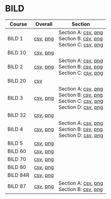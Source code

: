 # BILD

| Course | Overall | Section |
| ------ | ------- | ------- |
| BILD 1 | [csv](https://github.com/UCSD-Historical-Enrollment-Data/2023Fall/blob/main/overall/BILD%201.csv), [png](https://raw.githubusercontent.com/UCSD-Historical-Enrollment-Data/2023Fall/main/plot_overall/BILD%201.png) | Section A: [csv](https://github.com/UCSD-Historical-Enrollment-Data/2023Fall/blob/main/section/BILD%201_A.csv), [png](https://raw.githubusercontent.com/UCSD-Historical-Enrollment-Data/2023Fall/main/plot_section/BILD%201_A.png)<br>Section B: [csv](https://github.com/UCSD-Historical-Enrollment-Data/2023Fall/blob/main/section/BILD%201_B.csv), [png](https://raw.githubusercontent.com/UCSD-Historical-Enrollment-Data/2023Fall/main/plot_section/BILD%201_B.png)<br>Section C: [csv](https://github.com/UCSD-Historical-Enrollment-Data/2023Fall/blob/main/section/BILD%201_C.csv), [png](https://raw.githubusercontent.com/UCSD-Historical-Enrollment-Data/2023Fall/main/plot_section/BILD%201_C.png) |
| BILD 10 | [csv](https://github.com/UCSD-Historical-Enrollment-Data/2023Fall/blob/main/overall/BILD%2010.csv), [png](https://raw.githubusercontent.com/UCSD-Historical-Enrollment-Data/2023Fall/main/plot_overall/BILD%2010.png) |  |
| BILD 2 | [csv](https://github.com/UCSD-Historical-Enrollment-Data/2023Fall/blob/main/overall/BILD%202.csv), [png](https://raw.githubusercontent.com/UCSD-Historical-Enrollment-Data/2023Fall/main/plot_overall/BILD%202.png) | Section A: [csv](https://github.com/UCSD-Historical-Enrollment-Data/2023Fall/blob/main/section/BILD%202_A.csv), [png](https://raw.githubusercontent.com/UCSD-Historical-Enrollment-Data/2023Fall/main/plot_section/BILD%202_A.png)<br>Section B: [csv](https://github.com/UCSD-Historical-Enrollment-Data/2023Fall/blob/main/section/BILD%202_B.csv), [png](https://raw.githubusercontent.com/UCSD-Historical-Enrollment-Data/2023Fall/main/plot_section/BILD%202_B.png)<br>Section C: [csv](https://github.com/UCSD-Historical-Enrollment-Data/2023Fall/blob/main/section/BILD%202_C.csv), [png](https://raw.githubusercontent.com/UCSD-Historical-Enrollment-Data/2023Fall/main/plot_section/BILD%202_C.png) |
| BILD 20 | [csv](https://github.com/UCSD-Historical-Enrollment-Data/2023Fall/blob/main/overall/BILD%2020.csv) |  |
| BILD 3 | [csv](https://github.com/UCSD-Historical-Enrollment-Data/2023Fall/blob/main/overall/BILD%203.csv), [png](https://raw.githubusercontent.com/UCSD-Historical-Enrollment-Data/2023Fall/main/plot_overall/BILD%203.png) | Section A: [csv](https://github.com/UCSD-Historical-Enrollment-Data/2023Fall/blob/main/section/BILD%203_A.csv), [png](https://raw.githubusercontent.com/UCSD-Historical-Enrollment-Data/2023Fall/main/plot_section/BILD%203_A.png)<br>Section B: [csv](https://github.com/UCSD-Historical-Enrollment-Data/2023Fall/blob/main/section/BILD%203_B.csv), [png](https://raw.githubusercontent.com/UCSD-Historical-Enrollment-Data/2023Fall/main/plot_section/BILD%203_B.png)<br>Section C: [csv](https://github.com/UCSD-Historical-Enrollment-Data/2023Fall/blob/main/section/BILD%203_C.csv), [png](https://raw.githubusercontent.com/UCSD-Historical-Enrollment-Data/2023Fall/main/plot_section/BILD%203_C.png)<br>Section D: [csv](https://github.com/UCSD-Historical-Enrollment-Data/2023Fall/blob/main/section/BILD%203_D.csv), [png](https://raw.githubusercontent.com/UCSD-Historical-Enrollment-Data/2023Fall/main/plot_section/BILD%203_D.png) |
| BILD 32 | [csv](https://github.com/UCSD-Historical-Enrollment-Data/2023Fall/blob/main/overall/BILD%2032.csv), [png](https://raw.githubusercontent.com/UCSD-Historical-Enrollment-Data/2023Fall/main/plot_overall/BILD%2032.png) |  |
| BILD 4 | [csv](https://github.com/UCSD-Historical-Enrollment-Data/2023Fall/blob/main/overall/BILD%204.csv), [png](https://raw.githubusercontent.com/UCSD-Historical-Enrollment-Data/2023Fall/main/plot_overall/BILD%204.png) | Section A: [csv](https://github.com/UCSD-Historical-Enrollment-Data/2023Fall/blob/main/section/BILD%204_A.csv), [png](https://raw.githubusercontent.com/UCSD-Historical-Enrollment-Data/2023Fall/main/plot_section/BILD%204_A.png)<br>Section B: [csv](https://github.com/UCSD-Historical-Enrollment-Data/2023Fall/blob/main/section/BILD%204_B.csv), [png](https://raw.githubusercontent.com/UCSD-Historical-Enrollment-Data/2023Fall/main/plot_section/BILD%204_B.png)<br>Section D: [csv](https://github.com/UCSD-Historical-Enrollment-Data/2023Fall/blob/main/section/BILD%204_D.csv), [png](https://raw.githubusercontent.com/UCSD-Historical-Enrollment-Data/2023Fall/main/plot_section/BILD%204_D.png) |
| BILD 5 | [csv](https://github.com/UCSD-Historical-Enrollment-Data/2023Fall/blob/main/overall/BILD%205.csv), [png](https://raw.githubusercontent.com/UCSD-Historical-Enrollment-Data/2023Fall/main/plot_overall/BILD%205.png) |  |
| BILD 60 | [csv](https://github.com/UCSD-Historical-Enrollment-Data/2023Fall/blob/main/overall/BILD%2060.csv), [png](https://raw.githubusercontent.com/UCSD-Historical-Enrollment-Data/2023Fall/main/plot_overall/BILD%2060.png) |  |
| BILD 70 | [csv](https://github.com/UCSD-Historical-Enrollment-Data/2023Fall/blob/main/overall/BILD%2070.csv), [png](https://raw.githubusercontent.com/UCSD-Historical-Enrollment-Data/2023Fall/main/plot_overall/BILD%2070.png) |  |
| BILD 80 | [csv](https://github.com/UCSD-Historical-Enrollment-Data/2023Fall/blob/main/overall/BILD%2080.csv), [png](https://raw.githubusercontent.com/UCSD-Historical-Enrollment-Data/2023Fall/main/plot_overall/BILD%2080.png) |  |
| BILD 84R | [csv](https://github.com/UCSD-Historical-Enrollment-Data/2023Fall/blob/main/overall/BILD%2084R.csv), [png](https://raw.githubusercontent.com/UCSD-Historical-Enrollment-Data/2023Fall/main/plot_overall/BILD%2084R.png) |  |
| BILD 87 | [csv](https://github.com/UCSD-Historical-Enrollment-Data/2023Fall/blob/main/overall/BILD%2087.csv), [png](https://raw.githubusercontent.com/UCSD-Historical-Enrollment-Data/2023Fall/main/plot_overall/BILD%2087.png) | Section A: [csv](https://github.com/UCSD-Historical-Enrollment-Data/2023Fall/blob/main/section/BILD%2087_A.csv), [png](https://raw.githubusercontent.com/UCSD-Historical-Enrollment-Data/2023Fall/main/plot_section/BILD%2087_A.png)<br>Section B: [csv](https://github.com/UCSD-Historical-Enrollment-Data/2023Fall/blob/main/section/BILD%2087_B.csv), [png](https://raw.githubusercontent.com/UCSD-Historical-Enrollment-Data/2023Fall/main/plot_section/BILD%2087_B.png) |
